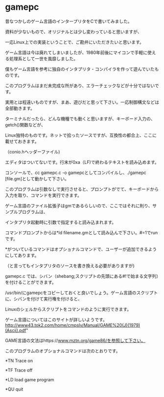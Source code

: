 # gamepc


昔なつかしのゲーム言語のインタープリタをCで書いてみました。

資料が少ないもので、オリジナルとは少し変わっていると思いますが、

一応Linux上での実装ということで、ご勘弁にいただきたいと思います。

ゲーム言語は今は廃れてしまいましたが、1980年前後にマイコンで手軽に使える処理系として一世を風靡しました。

僕もゲーム言語を参考に独自のインタプリタ・コンパイラを作って遊んでいたものです。

このプログラムはまだ未完成な所があり、エラーチェックなどが十分ではないです。

実用とは程遠いものですが、まあ、遊びだと思って下さい。一応制御構文などは全部動きます。

ターミナルだったら、どんな機種でも動くと思いますが、キーボード入力の、getch()関数などが、

Linux独特のものです。ネットで拾ったソースですが、互換性の都合上、ここに載せておきます。

（conio.hヘッダーファイル)

エディタはついてないです。行末が0xa（LF)で終わるテキストを読み込めます。

コンソールで、cc gamepc.c -o gamepcとしてコンパイルし、./gamepc [file.gm]として動かして下さい。

このプログラムは引数なしで実行させると、プロンプトがでて、キーボードから入力を取り、コマンドを実行できます。

ゲーム言語のファイル拡張子はgmであるらしいので、ここではそれに則り、サンプルプログラムは、

インタプリタ起動時に引数で指定すると読み込まれます。

コマンドプロンプトからは*ld filename.gmとして読み込んで下さい。#=1でrunです。

*がついているコマンドはオプショナルコマンドで、ユーザーが追加できるようにしてあります。

（と言ってもインタプリタのソースを書き換える必要がありますが)

gamepc.c では、シバン（shebang;スクリプトの先頭にある#!で始まる文字列）を付けることができます。

/usr/bin/にgamepcをコピーしておくと良いでしょう。ゲーム言語のスクリプトに、シバンを付けて実行権を付けると、

Linuxのシェルからスクリプトをコマンドのように実行できます。

ゲーム言語についてはこのサイトが詳しいようです。http://www43.tok2.com/home/cmpslv/Manual/GAME%20(J)(1979)(Ascii).pdf"

GAME言語の文法はhttps://www.mztn.org/game86/を参照して下さい。


このプログラムのオプショナルコマンドは次のとおりです。

*TN Trace on

*TF Trace off

*LD load game program

*QU quit
